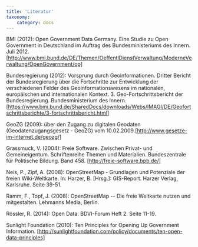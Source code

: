 ```yaml
---
title: 'Literatur'
taxonomy:
    category: docs
---
```


BMI (2012): Open Government Data Germany. Eine Studie zu Open Government in Deutschland im Auftrag des Bundesministeriums des Innern. Juli  2012. [http://www.bmi.bund.de/DE/Themen/OeffentlDienstVerwaltung/ModerneVerwaltung/OpenGovernment/op]

Bundesregierung (2012): Vorsprung durch Geoinformationen. Dritter Bericht der Bundesregierung über die Fortschritte zur Entwicklung der verschiedenen Felder des Geoinformationswesens im nationalen, europäischen und internationalen Kontext. 3. Geo-Fortschrittsbericht der Bundesregierung. Bundesministerium des Innern. [https://www.bmi.bund.de/SharedDocs/downloads/Webs/IMAGI/DE/Geofortschrittsberichte/3-fortschrittsbericht.html]

GeoZG (2009): über den Zugang zu digitalen Geodaten (Geodatenzugangsgesetz - GeoZG) vom 10.02.2009.[http://www.gesetze-im-internet.de/geozg/]

Grassmuck, V. (2004): Freie Software. Zwischen Privat- und Gemeineigentum. Schriftenreihe Themen und Materialien. Bundeszentrale für Politische Bildung. Band 458. [http://freie-software.bpb.de/]

Neis, P., Zipf, A. (2008): OpenStreetMap - Grundlagen und Potenziale der freien Wiki-Weltkarte. In: Harzer, B. [Hrsg.]: GIS-Report. Harzer Verlag, Karlsruhe. Seite 39-51.

Ramm, F., Topf, J. (2008): OpenStreetMap -- Die freie Weltkarte nutzen und mitgestalten. Lehmanns Media, Berlin.

Rössler, R. (2014): Open Data. BDVI-Forum Heft 2. Seite 11-19.

Sunlight Foundation (2010): Ten Principles for Opening Up Government Information. [http://sunlightfoundation.com/policy/documents/ten-open-data-principles]
